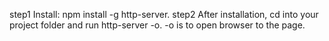 step1 Install: npm install -g http-server.
step2 After installation, cd into your project folder and run http-server -o. -o is to open browser to the page.
